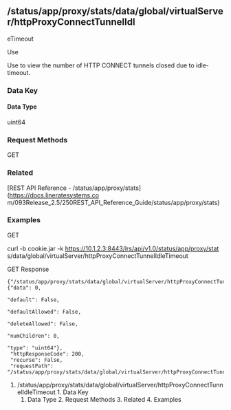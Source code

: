 ## /status/app/proxy/stats/data/global/virtualServer/httpProxyConnectTunnelIdl
eTimeout

Use

Use to view the number of HTTP CONNECT tunnels closed due to idle-timeout.

### Data Key

#### Data Type

uint64

### Request Methods

GET

### Related

[REST API Reference - /status/app/proxy/stats](https://docs.lineratesystems.co
m/093Release_2.5/250REST_API_Reference_Guide/status/app/proxy/stats)

### Examples

GET

curl -b cookie.jar -k https://10.1.2.3:8443/lrs/api/v1.0/status/app/proxy/stat
s/data/global/virtualServer/httpProxyConnectTunnelIdleTimeout

GET Response

    
    {"/status/app/proxy/stats/data/global/virtualServer/httpProxyConnectTunnelIdleTimeout": {"data": 0,
                                                                                           "default": False,
                                                                                           "defaultAllowed": False,
                                                                                           "deleteAllowed": False,
                                                                                           "numChildren": 0,
                                                                                           "type": "uint64"},
     "httpResponseCode": 200,
     "recurse": False,
     "requestPath": "/status/app/proxy/stats/data/global/virtualServer/httpProxyConnectTunnelIdleTimeout"}
    

  1. /status/app/proxy/stats/data/global/virtualServer/httpProxyConnectTunnelIdleTimeout
    1. Data Key
      1. Data Type
    2. Request Methods
    3. Related
    4. Examples


